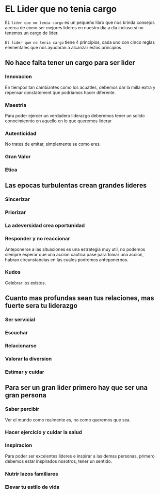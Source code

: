 # EL Lider que no tenia cargo

EL `lider que no tenia cargo` es un pequeño libro que nos brinda consejos acerca de como ser mejores lideres en nuestro dia a dia incluso si no tenemos un cargo de lider.

`El lider que no tenia cargo` tiene 4 principios, cada uno con cinco reglas elementales que nos ayudaran a alcanzar estos principios


## No hace falta tener un cargo para ser lider

### Innovacion

En tiempos tan cambiantes como los acuatles, debemos dar la milla extra y repensar constatement que podriamos hacer diferente.

### Maestria

Para poder ejercer un verdadero liderazgo deberemos tener un solido conocimiennto en aquello en lo que queremos liderar

### Autenticidad

No trates de emitar, simplemente se como eres.

### Gran Valor

### Etica

## Las epocas turbulentas crean grandes lideres

### Sincerizar

### Priorizar

### La adeversidad crea oportunidad

### Responder y no reaccionar

Anteponerse a las situaciones es una estrategia muy util, no podemos siempre esperar que una accion caotica pase para tomar una accion, habran circunstancias en las cuales podremos anteponernos.

### Kudos

Celebrar los existos.

## Cuanto mas profundas sean tus relaciones, mas fuerte sera tu liderazgo

### Ser servicial

### Escuchar

### Relacionarse

### Valorar la diversion

### Estimar y cuidar

## Para ser un gran lider primero hay que ser una gran persona

### Saber percibir

Ver el mundo como realmente es, no como queremos que sea.

### Hacer ejercicio y cuidar la salud

### Inspiracion

Para poder ser excelentes lideres e inspirar a las demas personas, primero debemos estar inspirados nosotros, tener un sentido.

### Nutrir lazos familiares

### Elevar tu estilo de vida
